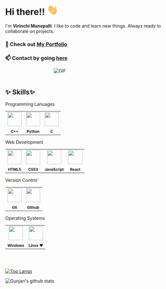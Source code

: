 # Hi there!!  <img src="https://github.com/ABSphreak/ABSphreak/blob/master/gifs/Hi.gif" width="35px">

I'm **Virinchi Manepalli**. I like to code and learn new things. Always ready to collaborate on projects.
### 🔭 Check out [My Portfolio](http://apoorv.web.app/)

### 📫 Contact by going [here](http://apoorv.web.app/contact)

<img align="right" alt="GIF" src="https://miro.medium.com/max/875/1*Urc28sbnORGOW5oyohQ06g.gif" width="350px" />


<br>
<br>

## ✨ Skills✨
 Programming Lanuages
 <table>
 <tr>
  <td align="center"><img src="https://simpleicons.org/icons/cplusplus.svg" width="45px" height="45px" /><br/><sub><b>C++</b></sub></td>
  <td align="center"><img src="https://simpleicons.org/icons/python.svg" width="45px" height="45px" /><br/><sub><b>Python</b></sub></td>
  <td align="center"><img src="https://simpleicons.org/icons/c.svg" width="45px" height="45px" /><br/><sub><b>C</b></sub></td>
 </tr>
 </table>
 Web Development
 <table>
 <tr>
  <td align="center"><img src="https://simpleicons.org/icons/html5.svg" width="45px" height="45px" /><br/><sub><b>HTML5</b></sub></td>
  <td align="center"><img src="https://simpleicons.org/icons/css3.svg" width="45px" height="45px" /><br/><sub><b>CSS3</b></sub></td>
  <td align="center"><img src="https://simpleicons.org/icons/javascript.svg" width="45px" height="45px" /><br/><sub><b>JavaScript</b></sub></td>
  <td align="center"><img src="https://simpleicons.org/icons/react.svg" width="45px" height="45px" /><br/><sub><b>React</b></sub></td>
 </tr>
 </table>
 Version Control
 <table>
 <tr>
  <td align="center"><img src="https://simpleicons.org/icons/git.svg" width="45px" height="45px" /><br/><sub><b>Git</b></sub></td>
  <td align="center"><img src="https://simpleicons.org/icons/github.svg" width="45px" height="45px" /><br/><sub><b>Github</b></sub></td>
 </tr>
 </table>
 Operating Systems
 <table>
 <tr>
  <td align="center"><img src="https://simpleicons.org/icons/windows.svg" width="45px" height="45px" /><br/><sub><b>Windows</b></sub></td>
  <td align="center"><img src="https://simpleicons.org/icons/linux.svg" width="45px" height="45px" /><br/><sub><b>Linux ❤</b></sub></td>
 </tr>
</table>

<br>
<br>

[![Top Langs](https://github-readme-stats.vercel.app/api/top-langs/?username=uragirii&layout=compact)](https://github.com/anuraghazra/github-readme-stats)

![Gunjan's github stats](https://github-readme-stats.vercel.app/api?username=uragirii&count_private=true&show_icons=true)
